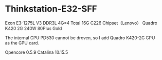 # Thinkstation-E32-SFF
Exon E3-1275L V3
DDR3L 4G*4 Total 16G
C226 Chipset（Lenovo）
Quadro K420 2G
240W 80Plus Gold

The internal GPU PD530 cannot be droven, so I add Quadro K420-2G GPU as the GPU card.

Opencore 0.5.9 Catalina 10.15.5

